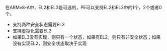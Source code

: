 在ARMv8-A中，EL2和EL3是可选的，PE可以支持EL2和EL3中的1个，2个或者0个。

- 支持两种安全状态需要EL3
- 支持虚拟化需要EL2
- 如果EL3没有实现，则只有一个状态，如果有EL2，则只有非安全状态；如果没有实现EL2，则安全状态取决于实现